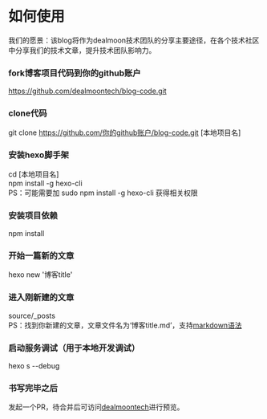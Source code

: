 #   如何使用
我们的愿景：该blog将作为dealmoon技术团队的分享主要途径，在各个技术社区中分享我们的技术文章，提升技术团队影响力。
###  fork博客项目代码到你的github账户
https://github.com/dealmoontech/blog-code.git
###  clone代码
git clone https://github.com/你的github账户/blog-code.git [本地项目名]
###  安装hexo脚手架
cd [本地项目名]<br />
npm install -g hexo-cli<br />
PS：可能需要加 sudo npm install -g hexo-cli 获得相关权限<br />
###  安装项目依赖
npm install
###  开始一篇新的文章
hexo new '博客title'
###  进入刚新建的文章
source/_posts<br />
PS：找到你新建的文章，文章文件名为‘博客title.md’，支持[markdown语法](https://www.appinn.com/markdown/)
###  启动服务调试（用于本地开发调试）
hexo s --debug
###  书写完毕之后
发起一个PR，待合并后可访问[dealmoontech](https://dealmoontech.github.io)进行预览。


